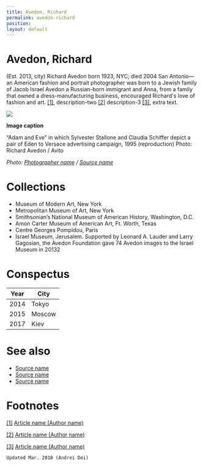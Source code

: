 ```yaml
---
title: Avedon, Richard
permalink: avedon-richard
position:
layout: default
---
```


# Avedon, Richard

(Est. 2013, city) Richard Avedon born 1923, NYC; died 2004 San Antonio—an American fashion and portrait photographer was born to a Jewish family of Jacob Israel Avedon a Russian-born immigrant and Anna, from a family that owned a dress-manufacturing business, encouraged Richard's love of fashion and art. <span id="a1">[\[1\]](#f1)</span>, description-two <span id="a2">[\[2\]](#f2)</span> description-3 <span id="a3">[\[3\]](#f3)</span>, extra text.

![](/images/image-name.jpg)

**Image caption**

“Adam and Eve” in which Sylvester Stallone and Claudia Schiffer depict a pair of Eden to Versace advertising campaign, 1995 (reproduction)
Photo: Richard Avedon / Avito

*Photo: [Photographer name](http://example.net/) / [Source name](http://example.net/)*

# Collections

+ Museum of Modern Art, New York
+ Metropolitan Museum of Art, New York
+ Smithsonian’s National Museum of American History, Washington, D.C.
+ Amon Carter Museum of American Art, Ft. Worth, Texas
+ Centre Georges Pompidou, Paris
+ Israel Museum, Jerusalem. Supported by Leonard A. Lauder and Larry Gagosian, the Avedon Foundation gave 74 Avedon images to the Israel Museum in 20132

# Conspectus

|Year|City|
|----|---------|
|2014|Tokyo|
|2015|Moscow|
|2017|Kiev|

# See also

- [Source name](http://example.net/)
- [Source name](http://example.net/)
- [Source name](http://example.net/)

# Footnotes

[[1]](#a1) <span id="f1"></span> [Article name (Author name)](http://example.net/article)

[[2]](#a2) <span id="f2"></span> [Article name (Author name)](http://example.net/article)

[[3]](#a3) <span id="f3"></span> [Article name (Author name)](http://example.net/article)

`Updated Mar. 2018 (Andrei Dei)`
